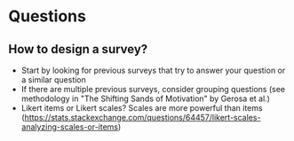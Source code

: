 # Questions


## How to design a survey?
- Start by looking for previous surveys that try to answer your question or a similar question
- If there are multiple previous surveys, consider grouping questions (see methodology in "The Shifting Sands of Motivation" by Gerosa et al.)
- Likert items or Likert scales? Scales are more powerful than items (https://stats.stackexchange.com/questions/64457/likert-scales-analyzing-scales-or-items)
